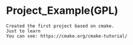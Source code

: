 # Project_Example(GPL)
    Created the first project based on cmake.
    Just to learn
    You can see: https://cmake.org/cmake-tutorial/
